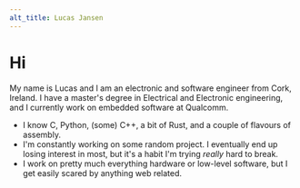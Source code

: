 ```yaml
---
alt_title: Lucas Jansen
---
```


# Hi

My name is Lucas and I am an electronic and software engineer from Cork, Ireland. I have a master's
degree in Electrical and Electronic engineering, and I currently work on embedded software at
Qualcomm.

- I know C, Python, (some) C++, a bit of Rust, and a couple of flavours of assembly.
- I'm constantly working on some random project. I eventually end up losing interest in most, but
it's a habit I'm trying *really* hard to break.
- I work on pretty much everything hardware or low-level software, but I get easily scared by
anything web related.
